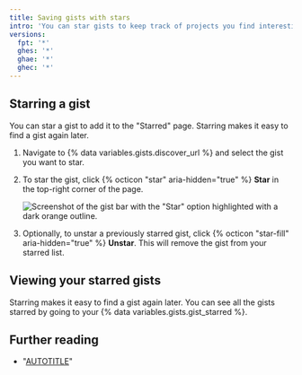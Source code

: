 ```yaml
---
title: Saving gists with stars
intro: 'You can star gists to keep track of projects you find interesting.'
versions:
  fpt: '*'
  ghes: '*'
  ghae: '*'
  ghec: '*'
---
```

## Starring a gist

You can star a gist to add it to the "Starred" page. Starring makes it easy to find a gist again later. 

1. Navigate to {% data variables.gists.discover_url %} and select the gist you want to star.
1. To star the gist, click {% octicon "star" aria-hidden="true" %} **Star** in the top-right corner of the page.

   ![Screenshot of the gist bar with the "Star" option highlighted with a dark orange outline.](/assets/images/help/gist/starring-a-gist.png)

1. Optionally, to unstar a previously starred gist, click {% octicon "star-fill" aria-hidden="true" %} **Unstar**. This will remove the gist from your starred list.

## Viewing your starred gists

Starring makes it easy to find a gist again later. You can see all the gists starred by going to your {% data variables.gists.gist_starred %}.

## Further reading

- "[AUTOTITLE](/get-started/exploring-projects-on-github/saving-repositories-with-stars)"
